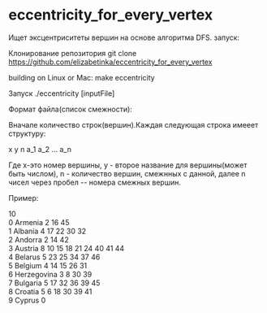 # eccentricity_for_every_vertex


Ищет эксцентриситеты вершин на основе алгоритма DFS. 
запуск:

Клонирование репозитория
git clone https://github.com/elizabetinka/eccentricity_for_every_vertex

building on Linux or Mac:
make eccentricity

Запуск
./eccentricity [inputFile]

Формат файла(список смежности):

Вначале количество строк(вершин).Каждая следующая строка имееет структуру:

x y n a_1 a_2 ... a_n

Где  x-это номер вершины, у - второе название для вершины(может быть числом), n - количество вершин, смежнных с данной, далее n чисел через пробел -- номера смежных вершин.

Пример:

10  
0 Armenia 2 16 45  
1 Albania 4 17 22 30 32  
2 Andorra 2 14 42  
3 Austria 8 10 15 18 21 24 40 41 44  
4 Belarus 5 23 25 34 37 46  
5 Belgium 4 14 15 26 31  
6 Herzegovina 3 8 30 39  
7 Bulgaria 5 17 32 36 39 45  
8 Croatia 5 6 18 30 39 41  
9 Cyprus 0  


